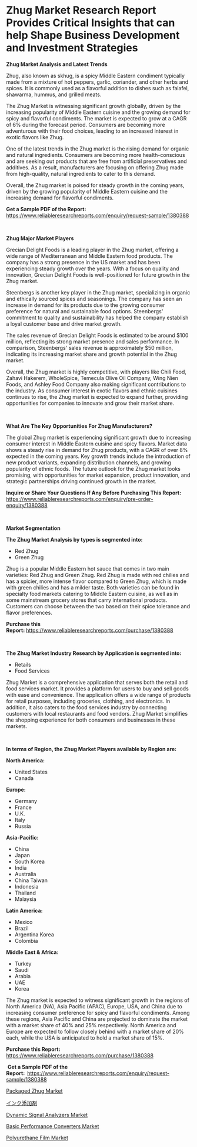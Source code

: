 <p><h1>Zhug Market Research Report Provides Critical Insights that can help Shape Business Development and Investment Strategies</h1></p><p><strong>Zhug Market Analysis and Latest Trends</strong></p>
<p><p>Zhug, also known as skhug, is a spicy Middle Eastern condiment typically made from a mixture of hot peppers, garlic, coriander, and other herbs and spices. It is commonly used as a flavorful addition to dishes such as falafel, shawarma, hummus, and grilled meats.</p><p>The Zhug Market is witnessing significant growth globally, driven by the increasing popularity of Middle Eastern cuisine and the growing demand for spicy and flavorful condiments. The market is expected to grow at a CAGR of 6% during the forecast period. Consumers are becoming more adventurous with their food choices, leading to an increased interest in exotic flavors like Zhug.</p><p>One of the latest trends in the Zhug market is the rising demand for organic and natural ingredients. Consumers are becoming more health-conscious and are seeking out products that are free from artificial preservatives and additives. As a result, manufacturers are focusing on offering Zhug made from high-quality, natural ingredients to cater to this demand.</p><p>Overall, the Zhug market is poised for steady growth in the coming years, driven by the growing popularity of Middle Eastern cuisine and the increasing demand for flavorful condiments.</p></p>
<p><strong>Get a Sample PDF of the Report:&nbsp;</strong> <a href="https://www.reliableresearchreports.com/enquiry/request-sample/1380388">https://www.reliableresearchreports.com/enquiry/request-sample/1380388</a></p>
<p>&nbsp;</p>
<p><strong>Zhug Major Market Players</strong></p>
<p><p>Grecian Delight Foods is a leading player in the Zhug market, offering a wide range of Mediterranean and Middle Eastern food products. The company has a strong presence in the US market and has been experiencing steady growth over the years. With a focus on quality and innovation, Grecian Delight Foods is well-positioned for future growth in the Zhug market.</p><p>Steenbergs is another key player in the Zhug market, specializing in organic and ethically sourced spices and seasonings. The company has seen an increase in demand for its products due to the growing consumer preference for natural and sustainable food options. Steenbergs' commitment to quality and sustainability has helped the company establish a loyal customer base and drive market growth.</p><p>The sales revenue of Grecian Delight Foods is estimated to be around $100 million, reflecting its strong market presence and sales performance. In comparison, Steenbergs' sales revenue is approximately $50 million, indicating its increasing market share and growth potential in the Zhug market.</p><p>Overall, the Zhug market is highly competitive, with players like Chili Food, Zahavi Hakerem, WholeSpice, Temecula Olive Oil Company, Wing Nien Foods, and Ashley Food Company also making significant contributions to the industry. As consumer interest in exotic flavors and ethnic cuisines continues to rise, the Zhug market is expected to expand further, providing opportunities for companies to innovate and grow their market share.</p></p>
<p>&nbsp;</p>
<p><strong>What Are The Key Opportunities For Zhug Manufacturers?</strong></p>
<p><p>The global Zhug market is experiencing significant growth due to increasing consumer interest in Middle Eastern cuisine and spicy flavors. Market data shows a steady rise in demand for Zhug products, with a CAGR of over 8% expected in the coming years. Key growth trends include the introduction of new product variants, expanding distribution channels, and growing popularity of ethnic foods. The future outlook for the Zhug market looks promising, with opportunities for market expansion, product innovation, and strategic partnerships driving continued growth in the market.</p></p>
<p><strong>Inquire or Share Your Questions If Any Before Purchasing This Report:</strong> <a href="https://www.reliableresearchreports.com/enquiry/pre-order-enquiry/1380388">https://www.reliableresearchreports.com/enquiry/pre-order-enquiry/1380388</a></p>
<p>&nbsp;</p>
<p><strong>Market Segmentation</strong></p>
<p><strong>The Zhug Market Analysis by types is segmented into:</strong></p>
<p><ul><li>Red Zhug</li><li>Green Zhug</li></ul></p>
<p><p>Zhug is a popular Middle Eastern hot sauce that comes in two main varieties: Red Zhug and Green Zhug. Red Zhug is made with red chilies and has a spicier, more intense flavor compared to Green Zhug, which is made with green chilies and has a milder taste. Both varieties can be found in specialty food markets catering to Middle Eastern cuisine, as well as in some mainstream grocery stores that carry international products. Customers can choose between the two based on their spice tolerance and flavor preferences.</p></p>
<p><strong>Purchase this Report:&nbsp;</strong><a href="https://www.reliableresearchreports.com/purchase/1380388">https://www.reliableresearchreports.com/purchase/1380388</a></p>
<p>&nbsp;</p>
<p><strong>The Zhug Market Industry Research by Application is segmented into:</strong></p>
<p><ul><li>Retails</li><li>Food Services</li></ul></p>
<p><p>Zhug Market is a comprehensive application that serves both the retail and food services market. It provides a platform for users to buy and sell goods with ease and convenience. The application offers a wide range of products for retail purposes, including groceries, clothing, and electronics. In addition, it also caters to the food services industry by connecting customers with local restaurants and food vendors. Zhug Market simplifies the shopping experience for both consumers and businesses in these markets.</p></p>
<p>&nbsp;</p>
<p><strong>In terms of Region, the Zhug Market Players available by Region are:</strong></p>
<p>
    <p> <strong> North America: </strong>
        <ul>
            <li>United States</li>
            <li>Canada</li>
        </ul>
        </p> 
    <p> <strong> Europe: </strong>
        <ul>
            <li>Germany</li>
            <li>France</li>
            <li>U.K.</li>
            <li>Italy</li>
            <li>Russia</li>
        </ul>
        </p> 
    <p> <strong> Asia-Pacific: </strong>
        <ul>
            <li>China</li>
            <li>Japan</li>
            <li>South Korea</li>
            <li>India</li>
            <li>Australia</li>
            <li>China Taiwan</li>
            <li>Indonesia</li>
            <li>Thailand</li>
            <li>Malaysia</li>
        </ul>
        </p> 
    <p> <strong> Latin America: </strong>
        <ul>
            <li>Mexico</li>
            <li>Brazil</li>
            <li>Argentina Korea</li>
            <li>Colombia</li>
        </ul>
        </p> 
    <p> <strong> Middle East & Africa: </strong>
        <ul>
            <li>Turkey</li>
            <li>Saudi</li>
            <li>Arabia</li>
            <li>UAE</li>
            <li>Korea</li>
        </ul>
    </p>
    </p>
<p><p>The Zhug market is expected to witness significant growth in the regions of North America (NA), Asia Pacific (APAC), Europe, USA, and China due to increasing consumer preference for spicy and flavorful condiments. Among these regions, Asia Pacific and China are projected to dominate the market with a market share of 40% and 25% respectively. North America and Europe are expected to follow closely behind with a market share of 20% each, while the USA is anticipated to hold a market share of 15%.</p></p>
<p><strong>Purchase this Report: </strong><a href="https://www.reliableresearchreports.com/purchase/1380388">https://www.reliableresearchreports.com/purchase/1380388</a></p>
<p>&nbsp;<strong>Get a Sample PDF of the Report:&nbsp;&nbsp;</strong><a href="https://www.reliableresearchreports.com/enquiry/request-sample/1380388">https://www.reliableresearchreports.com/enquiry/request-sample/1380388</a></p>
<p><strong></strong></p>
<p><p><a href="https://github.com/biheemgalvinlouises6hokrh3h/Market-Research-Report-List-1/blob/main/packaged-zhug-market.md">Packaged Zhug Market</a></p><p><a href="https://github.com/dadanedu33/Market-Research-Report-List-1/blob/main/575051217493.md">インク添加剤</a></p><p><a href="https://view.publitas.com/reportprime-1/dynamic-signal-analyzers-market-size-growth-outlook-from-2024-to-2031-projecting-at-markets-trends-analysis-by-application-regional-outlook-and-revenue/">Dynamic Signal Analyzers Market</a></p><p><a href="https://issuu.com/reportprime-2/docs/basic-performance-converters-market-size-2030.pptx">Basic Performance Converters Market</a></p><p><a href="https://woozy-pyroraptor-a1f.notion.site/Polyurethane-Film-Market-Analysis-Examines-its-Scope-on-Growth-Opportunities-and-Forecasted-Trends--f66e0c93180d4b54993bdb5654088682">Polyurethane Film Market</a></p></p>